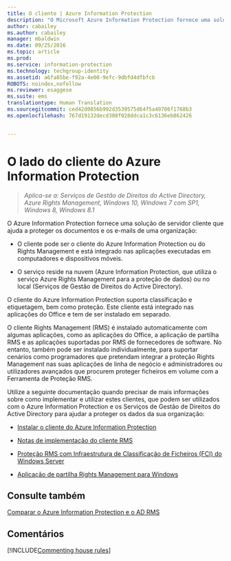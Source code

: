 ```yaml
---
title: O cliente | Azure Information Protection
description: "O Microsoft Azure Information Protection fornece uma solução de servidor cliente que ajuda a proteger os dados de uma organização. O cliente (o cliente do Azure Information Protection ou o cliente Rights Management) está integrado nas aplicações executadas em computadores e dispositivos móveis."
author: cabailey
ms.author: cabailey
manager: mbaldwin
ms.date: 09/25/2016
ms.topic: article
ms.prod: 
ms.service: information-protection
ms.technology: techgroup-identity
ms.assetid: a6fa85be-f92a-4e00-9efc-9dbfd4dfbfcb
ROBOTS: noindex,nofollow
ms.reviewer: esaggese
ms.suite: ems
translationtype: Human Translation
ms.sourcegitcommit: ced42d0856b992d3539575d64f5a49706f1768b3
ms.openlocfilehash: 767d19132decd308f028ddca1c3c6136eb862426


---
```


# <a name="the-client-side-of-azure-information-protection"></a>O lado do cliente do Azure Information Protection

>*Aplica-se a: Serviços de Gestão de Direitos do Active Directory, Azure Rights Management, Windows 10, Windows 7 com SP1, Windows 8, Windows 8.1*

O Azure Information Protection fornece uma solução de servidor cliente que ajuda a proteger os documentos e os e-mails de uma organização:

- O cliente pode ser o cliente do Azure Information Protection ou do Rights Management e está integrado nas aplicações executadas em computadores e dispositivos móveis. 

- O serviço reside na nuvem (Azure Information Protection, que utiliza o serviço Azure Rights Management para a proteção de dados) ou no local (Serviços de Gestão de Direitos do Active Directory). 

O cliente do Azure Information Protection suporta classificação e etiquetagem, bem como proteção. Este cliente está integrado nas aplicações do Office e tem de ser instalado em separado.

O cliente Rights Management (RMS) é instalado automaticamente com algumas aplicações, como as aplicações do Office, a aplicação de partilha RMS e as aplicações suportadas por RMS de fornecedores de software. No entanto, também pode ser instalado individualmente, para suportar cenários como programadores que pretendam integrar a proteção Rights Management nas suas aplicações de linha de negócio e administradores ou utilizadores avançados que procurem proteger ficheiros em volume com a Ferramenta de Proteção RMS.

Utilize a seguinte documentação quando precisar de mais informações sobre como implementar e utilizar estes clientes, que podem ser utilizados com o Azure Information Protection e os Serviços de Gestão de Direitos do Active Directory para ajudar a proteger os dados da sua organização:

- [Instalar o cliente do Azure Information Protection](info-protect-client.md)

- [Notas de implementação do cliente RMS](client-deployment-notes.md)

- [Proteção RMS com Infraestrutura de Classificação de Ficheiros (FCI) do Windows Server](configure-fci.md)

- [Aplicação de partilha Rights Management para Windows](sharing-app-windows.md)


## <a name="see-also"></a>Consulte também
[Comparar o Azure Information Protection e o AD RMS](../understand-explore/compare-azure-rms-ad-rms.md)

## <a name="comments"></a>Comentários

[!INCLUDE[Commenting house rules](../includes/houserules.md)]


<!--HONumber=Dec16_HO2-->


